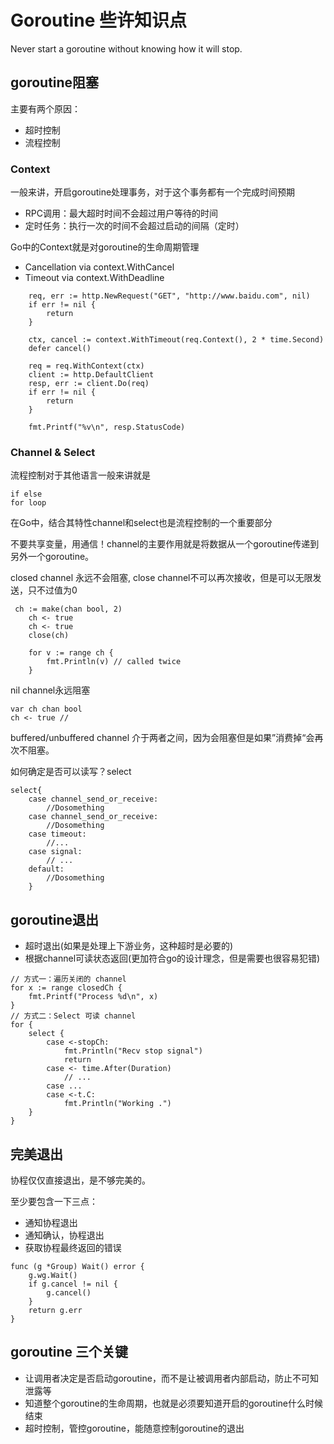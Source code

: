 # Goroutine 些许知识点

Never start a goroutine without knowing how it will stop.

## goroutine阻塞
主要有两个原因：
- 超时控制
- 流程控制

### Context
一般来讲，开启goroutine处理事务，对于这个事务都有一个完成时间预期
- RPC调用：最大超时时间不会超过用户等待的时间
- 定时任务：执行一次的时间不会超过启动的间隔（定时）

Go中的Context就是对goroutine的生命周期管理
- Cancellation via context.WithCancel
- Timeout via context.WithDeadline

```cassandraql
	req, err := http.NewRequest("GET", "http://www.baidu.com", nil)
	if err != nil {
		return
	}

	ctx, cancel := context.WithTimeout(req.Context(), 2 * time.Second)
	defer cancel()

	req = req.WithContext(ctx)
	client := http.DefaultClient
	resp, err := client.Do(req)
	if err != nil {
		return
	}

	fmt.Printf("%v\n", resp.StatusCode)
```

### Channel & Select
流程控制对于其他语言一般来讲就是
```cassandraql
if else
for loop
```
在Go中，结合其特性channel和select也是流程控制的一个重要部分

不要共享变量，用通信！channel的主要作用就是将数据从一个goroutine传递到
另外一个goroutine。

closed channel 永远不会阻塞, close channel不可以再次接收，但是可以无限发送，只不过值为0
```cassandraql
 ch := make(chan bool, 2)
    ch <- true
    ch <- true
    close(ch)

    for v := range ch {
        fmt.Println(v) // called twice
    }
```
nil channel永远阻塞
```cassandraql
var ch chan bool
ch <- true // 
```

buffered/unbuffered channel 介于两者之间，因为会阻塞但是如果”消费掉“会再次不阻塞。

如何确定是否可以读写？select
```cassandraql
select{
	case channel_send_or_receive:
		//Dosomething
	case channel_send_or_receive:
		//Dosomething
	case timeout:
		//...
	case signal:
		// ...
	default:
		//Dosomething
	}
```

## goroutine退出
- 超时退出(如果是处理上下游业务，这种超时是必要的)
- 根据channel可读状态返回(更加符合go的设计理念，但是需要也很容易犯错)

```cassandraql
// 方式一：遍历关闭的 channel
for x := range closedCh {
    fmt.Printf("Process %d\n", x)
}
// 方式二：Select 可读 channel
for {
    select {
        case <-stopCh:
            fmt.Println("Recv stop signal")
            return
        case <- time.After(Duration)
            // ...
        case ...
        case <-t.C:
            fmt.Println("Working .")
    }
}
```

## 完美退出
协程仅仅直接退出，是不够完美的。

至少要包含一下三点：
- 通知协程退出
- 通知确认，协程退出
- 获取协程最终返回的错误
```cassandraql
func (g *Group) Wait() error {
    g.wg.Wait()
    if g.cancel != nil {
        g.cancel()
    }
    return g.err
}
```

## goroutine 三个关键
- 让调用者决定是否启动goroutine，而不是让被调用者内部启动，防止不可知泄露等
- 知道整个goroutine的生命周期，也就是必须要知道开启的goroutine什么时候结束
- 超时控制，管控goroutine，能随意控制goroutine的退出